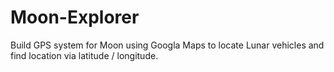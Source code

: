 # Moon-Explorer
Build GPS system for Moon using Googla Maps to locate Lunar vehicles and find location via latitude / longitude.
